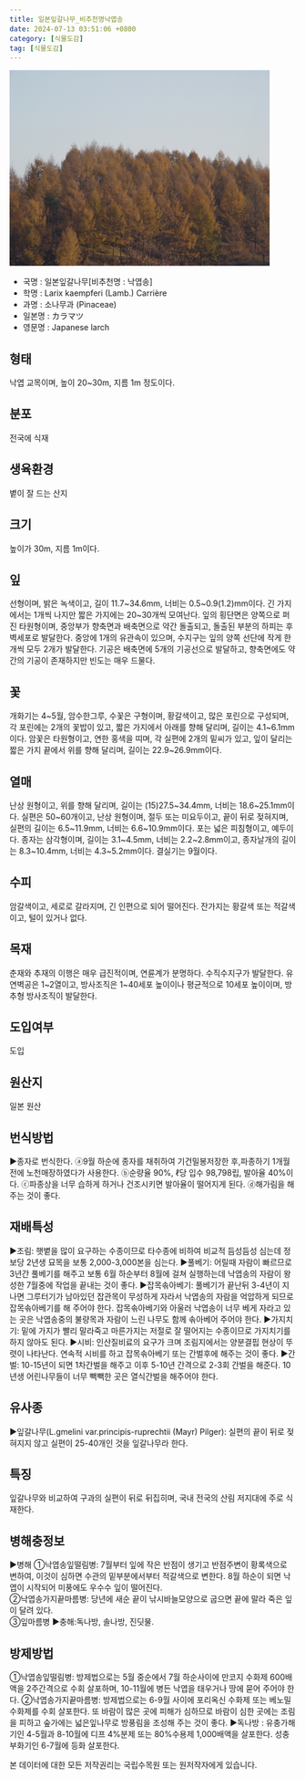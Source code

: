 ```yaml
---
title: 일본잎갈나무_비추천명낙엽송
date: 2024-07-13 03:51:06 +0800
category: [식물도감]
tag: [식물도감]
---
```




![일본잎갈나무[비추천명 : 낙엽송]](/assets/img/fileUpload/plants/basic/Pinaceae/Larix/14964/14964_5_th2.JPG)
- 국명 : 일본잎갈나무[비추천명 : 낙엽송]
- 학명 : Larix kaempferi (Lamb.) Carrière
- 과명 : 소나무과 (Pinaceae)
- 일본명 : カラマツ
- 영문명 : Japanese larch


## 형태
낙엽 교목이며, 높이 20~30m, 지름 1m 정도이다.
## 분포
전국에 식재
## 생육환경
볕이 잘 드는 산지
## 크기
높이가 30m, 지름 1m이다.
## 잎
선형이며, 밝은 녹색이고, 길이 11.7~34.6mm, 너비는 0.5~0.9(1.2)mm이다. 긴 가지에서는 1개씩 나지만 짧은 가지에는 20~30개씩 모여난다. 잎의 횡단면은 양쪽으로 퍼진 타원형이며, 중앙부가 향축면과 배축면으로 약간 돌출되고, 돌출된 부분의 하피는 후벽세포로 발달한다. 중앙에 1개의 유관속이 있으며, 수지구는 잎의 양쪽 선단에 작게 한 개씩 모두 2개가 발달한다. 기공은 배축면에 5개의 기공선으로 발달하고, 향축면에도 약간의 기공이 존재하지만 빈도는 매우 드물다.

## 꽃
개화기는 4~5월, 암수한그루, 수꽃은 구형이며, 황갈색이고, 많은 포린으로 구성되며, 각 포린에는 2개의 꽃밥이 있고, 짧은 가지에서 아래를 향해 달리며, 길이는 4.1~6.1mm이다. 암꽃은 타원형이고, 연한 홍색을 띠며, 각 실편에 2개의 밑씨가 있고, 잎이 달리는 짧은 가지 끝에서 위를 향해 달리며, 길이는 22.9~26.9mm이다.
## 열매
난상 원형이고, 위를 향해 달리며, 길이는 (15)27.5~34.4mm, 너비는 18.6~25.1mm이다. 실편은 50~60개이고, 난상 원형이며, 절두 또는 미요두이고, 끝이 뒤로 젖혀지며, 실편의 길이는 6.5~11.9mm, 너비는 6.6~10.9mm이다. 포는 넓은 피침형이고, 예두이다. 종자는 삼각형이며, 길이는 3.1~4.5mm, 너비는 2.2~2.8mm이고, 종자날개의 길이는 8.3~10.4mm, 너비는 4.3~5.2mm이다. 결실기는 9월이다.
## 수피
암갈색이고, 세로로 갈라지며, 긴 인편으로 되어 떨어진다. 잔가지는 황갈색 또는 적갈색이고, 털이 있거나 없다.
## 목재
춘재와 추재의 이행은 매우 급진적이며, 연륜계가 분명하다. 수직수지구가 발달한다. 유연벽공은 1~2열이고, 방사조직은 1~40세포 높이이나 평균적으로 10세포 높이이며, 방추형 방사조직이 발달한다.
## 도입여부
도입
## 원산지
일본 원산
## 번식방법
▶종자로 번식한다. 
ⓐ9월 하순에 종자를 채취하여 기건밀봉저장한 후,파종하기 1개월 전에 노천매장하였다가 사용한다. 
ⓑ순량율 90%, ℓ당 입수 98,798립, 발아율 40%이다.
ⓒ파종상을 너무 습하게 하거나 건조시키면 발아율이 떨어지게 된다. 
ⓓ해가림을 해주는  것이 좋다.
## 재배특성
▶조림: 햇볕을 많이 요구하는 수종이므로 타수종에 비하여 비교적 듬성듬성 심는데 정보당 2년생 묘목을 보통 2,000-3,000본을 심는다. 
▶풀베기: 어릴때 자람이 빠르므로 3년간 풀베기를 해주고 보통 6월 하순부터 8월에 걸쳐 실행하는데 낙엽송의 자람이 왕성한 7월중에 작업을 끝내는 것이 좋다. 
▶잡목솎아베기: 풀베기가 끝난뒤 3-4년이 지나면 그루터기가 남아있던 잡관목이 무성하게 자라서 낙엽송의 자람을 억압하게 되므로 잡목솎아베기를 해 주어야 한다. 잡목솎아베기와 아울러 낙엽송이 너무 베게 자라고 있는 곳은 낙엽송중의 불량목과 자람이 느린 나무도 함께 솎아베어 주어야 한다. 
▶가지치기: 밑에 가지가 빨리 말라죽고 마른가지는 저절로 잘 떨어지는 수종이므로 가지치기를 하지 않아도 된다. 
▶시비: 인산질비료의 요구가 크며 조림지에서는 양분결핍 현상이 뚜렷이 나타난다. 연속적 시비를 하고 잡목솎아베기 또는 간벌후에 해주는 것이 좋다. 
▶간벌: 10-15년이 되면 1차간벌을 해주고 이후 5-10년 간격으로 2-3회 간벌을 해준다. 10년생 어린나무들이 너무 빽빽한 곳은 열식간벌을 해주어야 한다.
## 유사종
▶잎갈나무(L.gmelini var.principis-ruprechtii (Mayr) Pilger): 실편의 끝이 뒤로 젖혀지지 않고 실편이 25-40개인 것을 잎갈나무라 한다.
## 특징
잎갈나무와 비교하여 구과의 실편이 뒤로 뒤집히며, 국내 전국의 산림 저지대에 주로 식재한다.
## 병해충정보
▶병해
①낙엽송잎떨림병: 7월부터 잎에 작은 반점이 생기고 반점주변이 황록색으로 변하여, 이것이 심하면 수관의 밑부분에서부터 적갈색으로 변한다. 8월 하순이 되면 낙엽이 시작되어 미풍에도 우수수 잎이 떨어진다.  
②낙엽송가지끝마름병: 당년에 새순 끝이 낚시바늘모양으로 굽으면 끝에 말라 죽은 잎이 달려 있다.  
③잎마름병
▶충해:독나방, 솔나방, 진딧물.
## 방제방법
①낙엽송잎떨림병: 방제법으로는 5월 중순에서 7월 하순사이에 만코지 수화제 600배액을 2주간격으로 수회 살포하며, 10-11월에 병든 낙엽을 태우거나 땅에 묻어 주어야 한다. 
②낙엽송가지끝마름병: 방제법으로는 6-9월 사이에 포리옥신 수화제 또는 베노밀수화제를 수회 살포한다. 또 바람이 많은 곳에 피해가 심하므로 바람이 심한 곳에는 조림을 피하고 숲가에는 넓은잎나무로 방풍림을 조성해 주는 것이 좋다.
▶독나방 : 유충가해기인 4-5월과 8-10월에 디프 4%분제 또는 80%수용제 1,000배액을 살포한다. 성충부화기인 6-7월에 등화 살포한다.






본 데이터에 대한 모든 저작권리는 국립수목원 또는 원저작자에게 있습니다.

